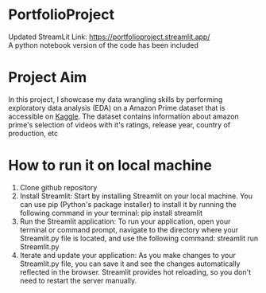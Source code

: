 # PortfolioProject
Updated StreamLit Link: https://portfolioproject.streamlit.app/ <br />
A python notebook version of the code has been included

# Project Aim 
In this project, I showcase my data wrangling skills by performing exploratory data analysis (EDA) on a Amazon Prime dataset that is accessible on [Kaggle](https://www.kaggle.com/datasets/shivamb/amazon-prime-movies-and-tv-shows). The dataset contains information about amazon prime's selection of videos with it's ratings, release year, country of production, etc

# How to run it on local machine
1. Clone github repository 
2. Install Streamlit: Start by installing Streamlit on your local machine. You can use pip (Python's package installer) to install it by running the following command in your terminal: pip install streamlit 
3. Run the Streamlit application: To run your application, open your terminal or command prompt, navigate to the directory where your Streamlit.py file is located, and use the following command: streamlit run Streamlit.py
4. Iterate and update your application: As you make changes to your Streamlit.py file, you can save it and see the changes automatically reflected in the browser. Streamlit provides hot reloading, so you don't need to restart the server manually. 
